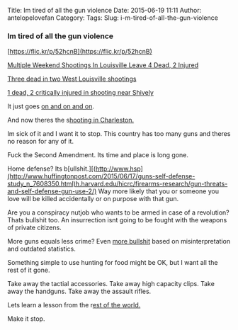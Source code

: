 Title: Im tired of all the gun violence
Date: 2015-06-19 11:11
Author: antelopelovefan
Category: 
Tags: 
Slug: i-m-tired-of-all-the-gun-violence

### Im tired of all the gun violence

[https://flic.kr/p/52hcnB](https://flic.kr/p/52hcnB)

[Multiple Weekend Shootings In Louisville Leave 4 Dead, 2 Injured](http://www.lex18.com/story/28054027/multiple-weekend-shootings-in-louisville-leave-4-dead-2-injured)

[Three dead in two West Louisville shootings](http://www.courier-journal.com/story/news/crime/2015/02/25/three-dead-west-louisville-shootings/23983079/)

[1 dead, 2 critically injured in shooting near Shively](http://www.wave3.com/story/28051871/update-1-dead-2-critically-injured-in-shooting-near-shively)

It just goes [on and on and on](https://www.google.com/webhp?sourceid=chrome-instant&ion=1&espv=2&ie=UTF-8#q=louisville%20shootings).

And now theres the s[hooting in Charleston.](https://en.wikipedia.org/wiki/2015_Charleston,_South_Carolina_shooting)

Im sick of it and I want it to stop. This country has too many guns and theres no reason for any of it.

Fuck the Second Amendment. Its time and place is long gone.

Home defense? Its b[ullshit.][(http://www.hsp](http://www.huffingtonpost.com/2015/06/17/guns-self-defense-study_n_7608350.html)h.harvard.edu/hicrc/firearms-research/gun-threats-and-self-defense-gun-use-2/) Way more likely that you or someone you love will be killed accidentally or on purpose with that gun.

Are you a conspiracy nutjob who wants to be armed in case of a revolution? Thats bullshit too. An insurrection isnt going to be fought with the weapons of private citizens.

More guns equals less crime? Even [more bullshit](http://www.armedwithreason.com/less-guns-less-crime-debunking-the-self-defense-myth/) based on misinterpretation and outdated statistics.

Something simple to use hunting for food might be OK, but I want all the rest of it gone.

Take away the tactial accessories. Take away high capacity clips. Take away the handguns. Take away the assault rifles.

Lets learn a lesson from the r[est of the world.](http://www.humanosphere.org/science/2014/03/visualizing-gun-deaths-comparing-the-u-s-to-rest-of-the-world/#prettyPhoto)

Make it stop.

